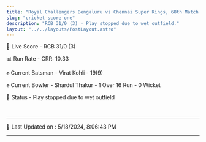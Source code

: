 ```yaml
---
title: "Royal Challengers Bengaluru vs Chennai Super Kings, 68th Match - Live Cricket Score"
slug: "cricket-score-one"
description: "RCB 31/0 (3) - Play stopped due to wet outfield."
layout: "../../layouts/PostLayout.astro"
---
```


🔴 Live Score - RCB 31/0 (3)  

📊 Run Rate - CRR: 10.33  

✊ Current Batsman - Virat Kohli - 19(9)  

✊ Current Bowler - Shardul Thakur - 1 Over 16 Run - 0 Wicket  

📑 Status - Play stopped due to wet outfield

<br />

***

📝 Last Updated on : 5/18/2024, 8:06:43 PM

***

